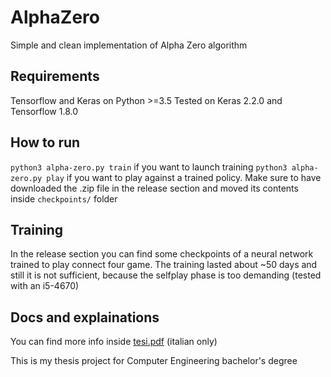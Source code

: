 
# AlphaZero
Simple and clean implementation of Alpha Zero algorithm

## Requirements
Tensorflow and Keras on Python >=3.5
Tested on Keras 2.2.0 and Tensorflow 1.8.0

## How to run
`python3 alpha-zero.py train` if you want to launch training
`python3 alpha-zero.py play` if you want to play against a trained policy. Make sure to have downloaded the .zip file in the release section and moved its contents inside `checkpoints/` folder

## Training
In the release section you can find some checkpoints of a neural network trained to play connect four game.
The training lasted about ~50 days and still it is not sufficient, because the selfplay phase is too demanding (tested with an i5-4670)

## Docs and explainations
You can find more info inside [tesi.pdf](tesi.pdf) (italian only)


This is my thesis project for Computer Engineering bachelor's degree

